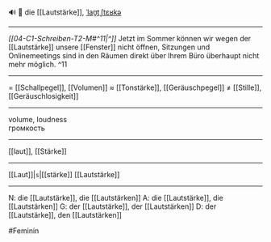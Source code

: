 🔊 🔴 die [[Lautstärke]], [ˈlaʊ̯tˌʃtɛʁkə](https://youglish.com/pronounce/Lautstärke/german)

---
*[[04-C1-Schreiben-T2-M#^11|^]]* Jetzt im Sommer können wir wegen der [[Lautstärke]] unsere [[Fenster]] nicht öffnen, Sitzungen und Onlinemeetings sind in den Räumen direkt über Ihrem Büro überhaupt nicht mehr möglich. ^11


---
= [[Schallpegel]], [[Volumen]]
≈ [[Tonstärke]], [[Geräuschpegel]]
≠ [[Stille]], [[Geräuschlosigkeit]]

---
volume, loudness  
громкость

---
[[laut]], [[Stärke]]

---
[[Laut]]|`s`|[[stärke]]
[[Lautstärke]]


---
N: die [[Lautstärke]], die [[Lautstärken]]
A: die [[Lautstärke]], die [[Lautstärken]]
G: der [[Lautstärke]], der [[Lautstärken]]
D: der [[Lautstärke]], den [[Lautstärken]]


#Feminin 
